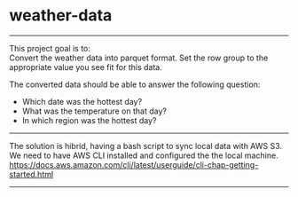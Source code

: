 # weather-data
--- 
<p>This project goal is to:<br>
Convert the weather data into parquet format. Set the row group to the appropriate value you see fit for this data.</p>

The converted data should be able to answer the following question: 
 - Which date was the hottest day?
 - What was the temperature on that day?
 - In which region was the hottest day?
 ---
 The solution is hibrid, having a bash script to sync local data with AWS S3.
 We need to have AWS CLI installed and configured the the local machine.
 https://docs.aws.amazon.com/cli/latest/userguide/cli-chap-getting-started.html

--- 
 